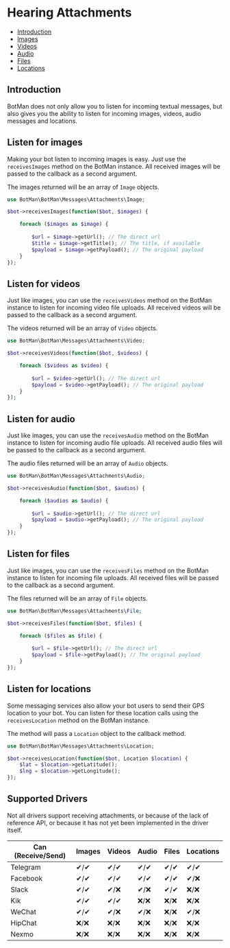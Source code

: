 # Hearing Attachments

- [Introduction](#introduction)
- [Images](#images)
- [Videos](#videos)
- [Audio](#audio)
- [Files](#files)
- [Locations](#locations)

<a id="introduction"></a>
## Introduction

BotMan does not only allow you to listen for incoming textual messages, but also gives you the ability to listen for incoming images, videos, audio messages and locations.

<a id="images"></a>
## Listen for images

Making your bot listen to incoming images is easy. Just use the `receivesImages` method on the BotMan instance. All received images will be passed to the callback as a second argument.

The images returned will be an array of `Image` objects.

```php
use BotMan\BotMan\Messages\Attachments\Image;

$bot->receivesImages(function($bot, $images) {

    foreach ($images as $image) {
    
        $url = $image->getUrl(); // The direct url
        $title = $image->getTitle(); // The title, if available
        $payload = $image->getPayload(); // The original payload
    }
});
```

<a id="videos"></a>
## Listen for videos

Just like images, you can use the `receivesVideos` method on the BotMan instance to listen for incoming video file uploads. All received videos will be passed to the callback as a second argument.

The videos returned will be an array of `Video` objects.

```php
use BotMan\BotMan\Messages\Attachments\Video;

$bot->receivesVideos(function($bot, $videos) {

    foreach ($videos as $video) {
    
        $url = $video->getUrl(); // The direct url
        $payload = $video->getPayload(); // The original payload
    }
});
```

<a id="audio"></a>
## Listen for audio

Just like images, you can use the `receivesAudio` method on the BotMan instance to listen for incoming audio file uploads. All received audio files will be passed to the callback as a second argument.

The audio files returned will be an array of `Audio` objects.

```php
use BotMan\BotMan\Messages\Attachments\Audio;

$bot->receivesAudio(function($bot, $audios) {

    foreach ($audios as $audio) {
    
        $url = $audio->getUrl(); // The direct url
        $payload = $audio->getPayload(); // The original payload
    }
});
```

<a id="files"></a>
## Listen for files

Just like images, you can use the `receivesFiles` method on the BotMan instance to listen for incoming file uploads. All received files will be passed to the callback as a second argument.

The files returned will be an array of `File` objects.

```php
use BotMan\BotMan\Messages\Attachments\File;

$bot->receivesFiles(function($bot, $files) {

    foreach ($files as $file) {
    
        $url = $file->getUrl(); // The direct url
        $payload = $file->getPayload(); // The original payload
    }
});
```

<a id="locations"></a>
## Listen for locations

Some messaging services also allow your bot users to send their GPS location to your bot. You can listen for these location calls using the `receivesLocation` method on the BotMan instance.

The method will pass a `Location` object to the callback method.

```php
use BotMan\BotMan\Messages\Attachments\Location;

$bot->receivesLocation(function($bot, Location $location) {
    $lat = $location->getLatitude();
    $lng = $location->getLongitude();
});
```

## Supported Drivers

Not all drivers support receiving attachments, or because of the lack of reference API, or because it has not yet been implemented in the driver itself.

| Can (Receive/Send) | Images | Videos | Audio | Files | Locations |
|--------------------|--------|--------|-------|-------|-----------|
| Telegram           |   ✔/✔  |   ✔/✔  |  ✔/✔  |  ✔/✔  |    ✔/✔    |
| Facebook           |   ✔/✔  |   ✔/✔  |  ✔/✔  |  ✔/✔  |    ✔/❌    |
| Slack              |   ✔/✔  |   ✔/❌  |  ✔/❌  |  ✔/✔  |    ❌/❌    |
| Kik                |   ✔/✔  |   ✔/✔  |  ❌/❌  |  ❌/❌  |    ❌/❌    |
| WeChat             |   ✔/✔  |   ✔/❌  |  ✔/❌  |  ❌/❌  |    ✔/❌    |
| HipChat            |   ❌/❌  |   ❌/❌  |  ❌/❌  |  ❌/❌  |    ❌/❌    |
| Nexmo              |   ❌/❌  |   ❌/❌  |  ❌/❌  |  ❌/❌  |    ❌/❌    |
